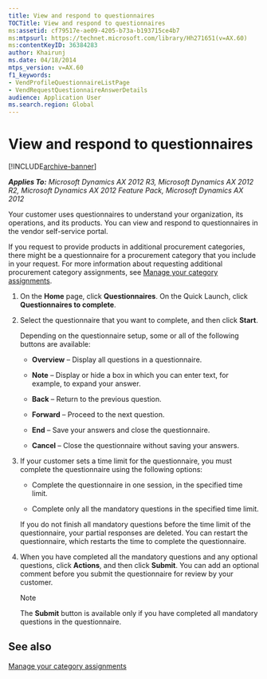 ```yaml
---
title: View and respond to questionnaires
TOCTitle: View and respond to questionnaires
ms:assetid: cf79517e-ae09-4205-b73a-b193715ce4b7
ms:mtpsurl: https://technet.microsoft.com/library/Hh271651(v=AX.60)
ms:contentKeyID: 36384283
author: Khairunj
ms.date: 04/18/2014
mtps_version: v=AX.60
f1_keywords:
- VendProfileQuestionnaireListPage
- VendRequestQuestionnaireAnswerDetails
audience: Application User
ms.search.region: Global
---
```


# View and respond to questionnaires 


[!INCLUDE[archive-banner](includes/archive-banner.md)]


_**Applies To:** Microsoft Dynamics AX 2012 R3, Microsoft Dynamics AX 2012 R2, Microsoft Dynamics AX 2012 Feature Pack, Microsoft Dynamics AX 2012_

Your customer uses questionnaires to understand your organization, its operations, and its products. You can view and respond to questionnaires in the vendor self-service portal.

If you request to provide products in additional procurement categories, there might be a questionnaire for a procurement category that you include in your request. For more information about requesting additional procurement category assignments, see [Manage your category assignments](manage-your-category-assignments.md).

1.  On the **Home** page, click **Questionnaires**. On the Quick Launch, click **Questionnaires to complete**.

2.  Select the questionnaire that you want to complete, and then click **Start**.
    
    Depending on the questionnaire setup, some or all of the following buttons are available:
    
      - **Overview** – Display all questions in a questionnaire.
    
      - **Note** – Display or hide a box in which you can enter text, for example, to expand your answer.
    
      - **Back** – Return to the previous question.
    
      - **Forward** – Proceed to the next question.
    
      - **End** – Save your answers and close the questionnaire.
    
      - **Cancel** – Close the questionnaire without saving your answers.

3.  If your customer sets a time limit for the questionnaire, you must complete the questionnaire using the following options:
    
      - Complete the questionnaire in one session, in the specified time limit.
    
      - Complete only all the mandatory questions in the specified time limit.
    
    If you do not finish all mandatory questions before the time limit of the questionnaire, your partial responses are deleted. You can restart the questionnaire, which restarts the time to complete the questionnaire.

4.  When you have completed all the mandatory questions and any optional questions, click **Actions**, and then click **Submit**. You can add an optional comment before you submit the questionnaire for review by your customer.
    

    > [!NOTE]
    > <P>The <STRONG>Submit</STRONG> button is available only if you have completed all mandatory questions in the questionnaire.</P>



## See also

[Manage your category assignments](manage-your-category-assignments.md)

  



